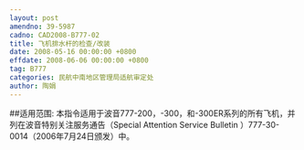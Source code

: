 ```yaml
---
layout: post
amendno: 39-5987
cadno: CAD2008-B777-02
title: 飞机排水杆的检查/改装
date: 2008-05-16 00:00:00 +0800
effdate: 2008-06-06 00:00:00 +0800
tag: B777
categories: 民航中南地区管理局适航审定处
author: 陶娟
---
```


##适用范围:
本指令适用于波音777-200，-300，和-300ER系列的所有飞机，并列在波音特别关注服务通告（Special Attention Service Bulletin ）777-30-0014（2006年7月24日颁发）中。

